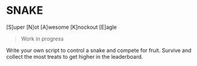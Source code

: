 # SNAKE

[S]uper
[N]ot
[A]wesome
[K]nockout
[E]agle

> Work in progress

Write your own script to control a snake and compete for fruit.
Survive and collect the most treats to get higher in the leaderboard.
